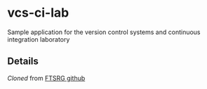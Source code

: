 # vcs-ci-lab
Sample application for the version control systems and continuous integration laboratory
## Details
*Cloned* from [FTSRG github](https://github.com/FTSRG-ReteLab/Asztal-vcs-ci-lab)